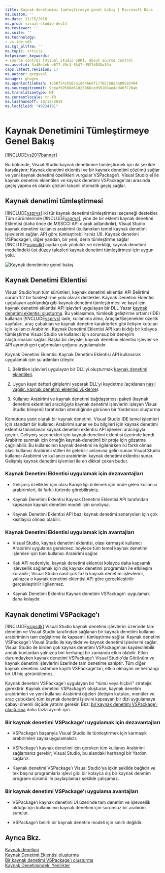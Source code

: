 ```yaml
---
title: Kaynak denetimini tümleştirmeye genel bakış | Microsoft Docs
ms.custom: ''
ms.date: 11/15/2016
ms.prod: visual-studio-dev14
ms.reviewer: ''
ms.suite: ''
ms.technology:
- vs-ide-sdk
ms.tgt_pltfrm: ''
ms.topic: article
helpviewer_keywords:
- source control [Visual Studio SDK], about source control
ms.assetid: 3a46e4eb-e677-49c3-8647-d927d035a19a
caps.latest.revision: 17
ms.author: gregvanl
manager: ghogen
ms.openlocfilehash: 1658f54cb50ca1d04668f177657b8aaa80592494
ms.sourcegitcommit: 9ceaf69568d61023868ced59108ae4dd46f720ab
ms.translationtype: MT
ms.contentlocale: tr-TR
ms.lasthandoff: 10/12/2018
ms.locfileid: "49224191"
---
```

# <a name="source-control-integration-overview"></a>Kaynak Denetimini Tümleştirmeye Genel Bakış
[!INCLUDE[vs2017banner](../../includes/vs2017banner.md)]

Bu bölümde, Visual Studio kaynak denetimine tümleştirmek için iki şekilde karşılaştırır; Kaynak denetimi eklentisi ve bir kaynak denetimi çözümü sağlar ve yeni kaynak denetimi özellikleri vurgular VSPackage'ı. Visual Studio el ile kaynak denetimi eklentileri ve kaynak denetimi VSPackage'ları arasında geçiş yapma ek olarak çözüm tabanlı otomatik geçiş sağlar.  
  
## <a name="source-control-integration"></a>Kaynak denetimi tümleştirmesi  
 [!INCLUDE[vsprvs](../../includes/vsprvs-md.md)] iki tür kaynak denetimi tümleştirmesi seçeneği destekler. Tüm sürümlerinde [!INCLUDE[vsprvs](../../includes/vsprvs-md.md)], yine de bir eklenti kaynak denetimi Eklentisi (daha önce de MSSCCI API olarak adlandırılır), Visual Studio kaynak denetimi kullanıcı arabirimi (kullanırken temel kaynak denetimi işlevlerini sağlar. API göre tümleştirebilirsiniz UI). Kaynak denetimi VSPackage'ı, diğer yandan, bir yeni, derin tümleştirme sağlar [!INCLUDE[vsipsdk](../../includes/vsipsdk-md.md)] açıdan çok yönlülük ve özerkliği, kaynak denetimi modelindeki üst düzey talepleri kaynak denetimi tümleştirmesi için uygun yolu.  
  
 ![Kaynak denetimine genel bakış](../../extensibility/internals/media/sourcectnrloverview.gif "SourceCtnrlOverview")  
  
## <a name="source-control-plug-in"></a>Kaynak Denetimi Eklentisi  
 Visual Studio'nun tüm sürümleri, kaynak denetimi eklentisi API Belirtimi sürüm 1.2 bir tümleştirme yolu olarak destekler. Kaynak Denetimi Eklentisi uygulayan açıklandığı gibi kaynak denetimi tümleştirmesi ve kayıt için kaynak denetimi eklentisi API işlevleri uygulayan bir DLL Yazar [kaynak denetimi eklentisi oluşturma](../../extensibility/internals/creating-a-source-control-plug-in.md). Bu yaklaşımda, tümleşik geliştirme ortamı (IDE) kullanan [!INCLUDE[vsprvs](../../includes/vsprvs-md.md)] iade, kullanıma alma, Araçlar/Seçenekler özellik sayfaları, araç çubukları ve kaynak denetim karakterleri gibi iletişim kutuları için kullanıcı Arabirimi. Kaynak Denetimi Eklentisi API katı kıldığı bir kolayca tümleştirme Visual Studio ve kullanıcı için sorunsuz bir deneyim oluşturmasını sağlar. Başka bir deyişle, kaynak denetimi eklentisi işlevler ve API ayrıntılı geri çağırmaları çoğunu uygulamalıdır.  
  
 Kaynak Denetimi Eklentisi Kaynak Denetimi Eklentisi API kullanarak uygulamak için şu adımları izleyin:  
  
1.  Belirtilen işlevleri uygulayan bir DLL'yi oluşturmak [kaynak denetimi eklentileri](../../extensibility/source-control-plug-ins.md).  
  
2.  Uygun kayıt defteri girişlerini yaparak DLL'yi kaydetme (açıklanan [nasıl yapılır: kaynak denetimi eklentisi yükleme](../../extensibility/internals/how-to-install-a-source-control-plug-in.md)).  
  
3.  Kullanıcı Arabirimi ve kaynak denetimi bağdaştırıcısı paketi (kaynak denetimi eklentileri aracılığıyla kaynak denetimi işlevlerini işleyen Visual Studio bileşeni) tarafından istendiğinde görünen bir Yardımcısı oluşturma  
  
 Komutuna yanıt olarak bir kaynak denetimi, Visual Studio IDE temel işlemleri için standart bir kullanıcı Arabirimi sunar ve bu bilgileri için kaynak denetimi eklentisi tanımlanan kaynak denetimi eklentisi API işlevleri aracılığıyla geçirir. Gelişmiş seçenekleri için kaynak denetimi eklentisi üzerinde kendi Arabirim sunmak için örneğin kaynak-denetimli bir proje için gözatma çağrılabilir. Bu kullanıcının kaynak denetimi ile ilgilenirken iki farklı olması olası kullanıcı Arabirimi stilleri ile gelebilir anlamına gelir: sunan Visual Studio kullanıcı Arabirimi ve kullanıcı arabirimini kaynak denetimi eklentisi sunar. Gelişmiş kaynak denetimi işlemleri ile en dikkat çeken budur.  
  
### <a name="drawbacks-to-implementing-a-source-control-plug-in"></a>Kaynak Denetimi Eklentisi uygulamak için dezavantajları  
  
-   Gelişmiş özellikler için olası Karışıklığı önlemek için önde gelen kullanıcı arabirimleri, iki farklı türlerde görebilirsiniz.  
  
-   Kaynak Denetimi Eklentisi Kaynak Denetimi Eklentisi API tarafından kapsanan kaynak denetimi modeli için sınırlıysa.  
  
-   Kaynak Denetimi Eklentisi API bazı kaynak denetimi senaryoları için çok kısıtlayıcı olması olabilir.  
  
### <a name="advantages-to-implementing-a-source-control-plug-in"></a>Kaynak Denetimi Eklentisi uygulamak için avantajları  
  
-   Visual Studio, kaynak denetimi eklentisi, olası karmaşık kullanıcı Arabirimi uygulama gerekmez. böylece tüm temel kaynak denetimi işlemleri için tüm kullanıcı Arabirimi sağlar.  
  
-   Katı API nedeniyle, kaynak denetimi eklentisi kolayca daha kapsamlı işlevsellik sağlamak için dış kaynak denetimi programları ile etkileşim kurabilir; Visual Studio nasıl çok fazla kaynak denetimi işlevlerini, yalnızca o kaynak denetimi eklentisi API göre gerçekleştirilir gerçekleştirilir ilgilenmez.  
  
-   Kaynak Denetimi Eklentisi Kaynak denetimi VSPackage'ı uygulamak daha kolaydır.  
  
## <a name="source-control-vspackage"></a>Kaynak denetimi VSPackage'ı  
 [!INCLUDE[vsipsdk](../../includes/vsipsdk-md.md)] Visual Studio kaynak denetimi işlevlerini üzerinde tam denetim ve Visual Studio tarafından sağlanan bir kaynak denetimi kullanıcı arabiriminin tam değiştirme ile kapsamlı tümleştirme sağlar. Kaynak denetimi VSPackage'ı Visual Studio ile kayıtlıdır ve kaynak denetimi işlevlerini sağlar. Visual Studio ile birden çok kaynak denetimi VSPackage'ları kaydedilebilir ancak bunlardan yalnızca biri herhangi bir zamanda etkin olabilir. Etkin durumdayken kaynak denetimi VSPackage'ı Visual Studio'da Görünüm ve kaynak denetimi işlevlerini üzerinde tam denetime sahiptir. Tüm diğer kaynak denetimi sistemde kayıtlı VSPackage'ları, etkin olmayan ve herhangi bir UI hiç görüntülemez.  
  
 Kaynak denetimi VSPackage'ı uygulayan bir "tümü veya hiçbiri" stratejisi gerektirir. Kaynak denetimi VSPackage'ı oluşturan, kaynak denetim arabirimleri ve yeni kullanıcı Arabirimi öğeleri (iletişim kutuları, menüler ve araç çubukları) tüm kaynak denetimi işlevini kapsayan bir dizi uygulamaya çabayı önemli ölçüde yatırım gerekir. Bkz: [bir kaynak denetimi VSPackage'ı oluşturma](../../extensibility/internals/creating-a-source-control-vspackage.md) daha fazla ayrıntı için.  
  
### <a name="drawbacks-to-implementing-a-source-control-vspackage"></a>Bir kaynak denetimi VSPackage'ı uygulamak için dezavantajları  
  
-   VSPackage'ı başarıyla Visual Studio ile tümleştirmek için karmaşık arabirimleri sayısı uygulamalıdır.  
  
-   VSPackage'ı kaynak denetimi için gereken tüm kullanıcı Arabirimi sağlamanız gerekir; Visual Studio, bu alandaki herhangi bir Yardım sağlarız.  
  
-   Kaynak denetimi VSPackage'ı Visual Studio'ya içkin şekilde bağlıdır ve tek başına programlarla işlevi gibi bir kolayca dış bir kaynak denetim programı sürümü ile paylaşılamaz şekilde çalışamaz.  
  
### <a name="advantages-to-implementing-a-source-control-vspackage"></a>Bir kaynak denetimi VSPackage'ı uygulama avantajları  
  
-   VSPackage'ı kaynak denetimi UI üzerinde tam denetim ve işlevsellik olduğu için kullanıcının kaynak denetimi için sorunsuz bir arabirim sunulur.  
  
-   VSPackage'ı belirli bir kaynak denetim modeli için sınırlı değildir.  
  
## <a name="see-also"></a>Ayrıca Bkz.  
 [Kaynak denetimi](../../extensibility/internals/source-control.md)   
 [Kaynak Denetimi Eklentisi oluşturma](../../extensibility/internals/creating-a-source-control-plug-in.md)   
 [Bir kaynak denetimi VSPackage'ı oluşturma](../../extensibility/internals/creating-a-source-control-vspackage.md)   
 [Kaynak Denetimindeki Yenilikler](../../extensibility/internals/what-s-new-in-source-control.md)

